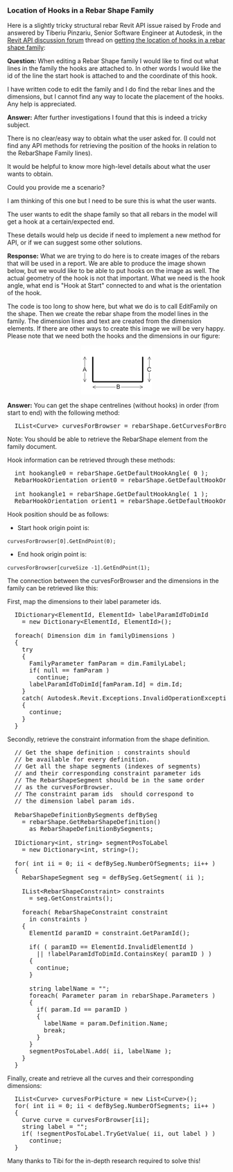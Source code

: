 <head>
<meta http-equiv="Content-Type" content="text/html; charset=utf-8">
<link rel="stylesheet" type="text/css" href="bc.css">
<script src="run_prettify.js" type="text/javascript"></script>
<!---
<script src="https://google-code-prettify.googlecode.com/svn/loader/run_prettify.js" type="text/javascript"></script>
-->
</head>

<!---

- 11596362 [Getting the location of hooks in a rebar shape family]
  http://forums.autodesk.com/t5/revit-api/getting-the-location-of-hooks-in-a-rebar-shape-family/m-p/6210752

Location of Hooks in a Rebar Shape Family #revitAPI #3dwebcoder @AutodeskRevit #adsk #aec #bim @RevitStructure

Here is a slightly tricky structural rebar Revit API issue raised in the Revit API discussion forum thread on getting the location of hooks in a rebar shape family: When editing a Rebar Shape family I would like to find out what lines in the family the hooks are attached to. In other words I would like the id of the line the start hook is attached to and the coordinate of this hook...

-->

### Location of Hooks in a Rebar Shape Family

Here is a slightly tricky structural rebar Revit API issue raised by Frode and answered by Tiberiu Pinzariu, Senior Software Engineer at Autodesk, in
the [Revit API discussion forum](http://forums.autodesk.com/t5/revit-api/bd-p/160) thread
on [getting the location of hooks in a rebar shape family](http://forums.autodesk.com/t5/revit-api/getting-the-location-of-hooks-in-a-rebar-shape-family/m-p/6210752):

**Question:** When editing a Rebar Shape family I would like to find out what lines in the family the hooks are attached to. In other words I would like the id of the line the start hook is attached to and the coordinate of this hook.

I have written code to edit the family and I do find the rebar lines and the dimensions, but I cannot find any way to locate the placement of the hooks. Any help is appreciated.

**Answer:** After further investigations I found that this is indeed a tricky subject.

There is no clear/easy way to obtain what the user asked for. (I could not find any API methods for retrieving the position of the hooks in relation to the RebarShape Family lines).

It would be helpful to know more high-level details about what the user wants to obtain.

Could you provide me a scenario?

I am thinking of this one but I need to be sure this is what the user wants.

The user wants to edit the shape family so that all rebars in the model will get a hook at a certain/expected end.

These details would help us decide if need to implement a new method for API, or if we can suggest some other solutions.

**Response:** What we are trying to do here is to create images of the rebars that will be used in a report. We are able to produce the image shown below, but we would like to be able to put hooks on the image as well. The actual geometry of the hook is not that important. What we need is the hook angle, what end is "Hook at Start" connected to and what is the orientation of the hook.

The code is too long to show here, but what we do is to call EditFamily on the shape. Then we create the rebar shape from the model lines in the family. The dimension lines and text are created from the dimension elements. If there are other ways to create this image we will be very happy. Please note that we need both the hooks and the dimensions in our figure:

<center>
<img src="img/rebar_dimensions.png" alt="Rebar dimensions" width="164">
</center>

**Answer:** You can get the shape centrelines (without hooks) in order (from start to end) with the following method:

<pre class="code">
&nbsp; <span class="teal">IList</span>&lt;<span class="teal">Curve</span>&gt; curvesForBrowser = rebarShape.GetCurvesForBrowser();
</pre>

Note: You should be able to retrieve the RebarShape element from the family document.

Hook information can be retrieved through these methods:

<pre class="code">
&nbsp; <span class="blue">int</span> hookangle0 = rebarShape.GetDefaultHookAngle( 0 );
&nbsp; <span class="teal">RebarHookOrientation</span> orient0 = rebarShape.GetDefaultHookOrientation( 0 );
&nbsp;
&nbsp; <span class="blue">int</span> hookangle1 = rebarShape.GetDefaultHookAngle( 1 );
&nbsp; <span class="teal">RebarHookOrientation</span> orient1 = rebarShape.GetDefaultHookOrientation( 1 );
</pre>

Hook position should be as follows:

- Start hook origin point is:
```
curvesForBrowser[0].GetEndPoint(0);
```
- End hook origin point is:
```
curvesForBrowser[curveSize -1].GetEndPoint(1);
```

The connection between the curvesForBrowser and the dimensions in the family can be retrieved like this:

First, map the dimensions to their label parameter ids.

<pre class="code">
&nbsp; <span class="teal">IDictionary</span>&lt;<span class="teal">ElementId</span>, <span class="teal">ElementId</span>&gt; labelParamIdToDimId
&nbsp; &nbsp; = <span class="blue">new</span> <span class="teal">Dictionary</span>&lt;<span class="teal">ElementId</span>, <span class="teal">ElementId</span>&gt;();
&nbsp;
&nbsp; <span class="blue">foreach</span>( <span class="teal">Dimension</span> dim <span class="blue">in</span> familyDimensions )
&nbsp; {
&nbsp; &nbsp; <span class="blue">try</span>
&nbsp; &nbsp; {
&nbsp; &nbsp; &nbsp; <span class="teal">FamilyParameter</span> famParam = dim.FamilyLabel;
&nbsp; &nbsp; &nbsp; <span class="blue">if</span>( <span class="blue">null</span> == famParam )
&nbsp; &nbsp; &nbsp; &nbsp; <span class="blue">continue</span>;
&nbsp; &nbsp; &nbsp; labelParamIdToDimId[famParam.Id] = dim.Id;
&nbsp; &nbsp; }
&nbsp; &nbsp; <span class="blue">catch</span>( Autodesk.Revit.Exceptions.<span class="teal">InvalidOperationException</span> )
&nbsp; &nbsp; {
&nbsp; &nbsp; &nbsp; <span class="blue">continue</span>;
&nbsp; &nbsp; }
&nbsp; }
</pre>

Secondly, retrieve the constraint information from the shape definition.

<pre class="code">
&nbsp; <span class="green">// Get the shape definition : constraints should </span>
&nbsp; <span class="green">// be available for every definition.</span>
&nbsp; <span class="green">// Get all the shape segments (indexes of segments) </span>
&nbsp; <span class="green">// and their corresponding constraint parameter ids</span>
&nbsp; <span class="green">// The RebarShapeSegment should be in the same order </span>
&nbsp; <span class="green">// as the curvesForBrowser.</span>
&nbsp; <span class="green">// The constraint param ids&nbsp; should correspond to </span>
&nbsp; <span class="green">// the dimension label param ids.</span>
&nbsp;
&nbsp; <span class="teal">RebarShapeDefinitionBySegments</span> defBySeg
&nbsp; &nbsp; = rebarShape.GetRebarShapeDefinition()
&nbsp; &nbsp; &nbsp; <span class="blue">as</span> <span class="teal">RebarShapeDefinitionBySegments</span>;
&nbsp;
&nbsp; <span class="teal">IDictionary</span>&lt;<span class="blue">int</span>, <span class="blue">string</span>&gt; segmentPosToLabel
&nbsp; &nbsp; = <span class="blue">new</span> <span class="teal">Dictionary</span>&lt;<span class="blue">int</span>, <span class="blue">string</span>&gt;();
&nbsp;
&nbsp; <span class="blue">for</span>( <span class="blue">int</span> ii = 0; ii &lt; defBySeg.NumberOfSegments; ii++ )
&nbsp; {
&nbsp; &nbsp; <span class="teal">RebarShapeSegment</span> seg = defBySeg.GetSegment( ii );
&nbsp;
&nbsp; &nbsp; <span class="teal">IList</span>&lt;<span class="teal">RebarShapeConstraint</span>&gt; constraints
&nbsp; &nbsp; &nbsp; = seg.GetConstraints();
&nbsp;
&nbsp; &nbsp; <span class="blue">foreach</span>( <span class="teal">RebarShapeConstraint</span> constraint
&nbsp; &nbsp; &nbsp; <span class="blue">in</span> constraints )
&nbsp; &nbsp; {
&nbsp; &nbsp; &nbsp; <span class="teal">ElementId</span> paramID = constraint.GetParamId();
&nbsp;
&nbsp; &nbsp; &nbsp; <span class="blue">if</span>( ( paramID == <span class="teal">ElementId</span>.InvalidElementId )
&nbsp; &nbsp; &nbsp; &nbsp; || !labelParamIdToDimId.ContainsKey( paramID ) )
&nbsp; &nbsp; &nbsp; {
&nbsp; &nbsp; &nbsp; &nbsp; <span class="blue">continue</span>;
&nbsp; &nbsp; &nbsp; }
&nbsp;
&nbsp; &nbsp; &nbsp; <span class="blue">string</span> labelName = <span class="maroon">&quot;&quot;</span>;
&nbsp; &nbsp; &nbsp; <span class="blue">foreach</span>( <span class="teal">Parameter</span> param <span class="blue">in</span> rebarShape.Parameters )
&nbsp; &nbsp; &nbsp; {
&nbsp; &nbsp; &nbsp; &nbsp; <span class="blue">if</span>( param.Id == paramID )
&nbsp; &nbsp; &nbsp; &nbsp; {
&nbsp; &nbsp; &nbsp; &nbsp; &nbsp; labelName = param.Definition.Name;
&nbsp; &nbsp; &nbsp; &nbsp; &nbsp; <span class="blue">break</span>;
&nbsp; &nbsp; &nbsp; &nbsp; }
&nbsp; &nbsp; &nbsp; }
&nbsp; &nbsp; &nbsp; segmentPosToLabel.Add( ii, labelName );
&nbsp; &nbsp; }
&nbsp; }
</pre>

Finally, create and retrieve all the curves and their corresponding dimensions:

<pre class="code">
&nbsp; <span class="teal">IList</span>&lt;<span class="teal">Curve</span>&gt; curvesForPicture = <span class="blue">new</span> <span class="teal">List</span>&lt;<span class="teal">Curve</span>&gt;();
&nbsp; <span class="blue">for</span>( <span class="blue">int</span> ii = 0; ii &lt; defBySeg.NumberOfSegments; ii++ )
&nbsp; {
&nbsp; &nbsp; <span class="teal">Curve</span> curve = curvesForBrowser[ii];
&nbsp; &nbsp; <span class="blue">string</span> label = <span class="maroon">&quot;&quot;</span>;
&nbsp; &nbsp; <span class="blue">if</span>( !segmentPosToLabel.TryGetValue( ii, <span class="blue">out</span> label ) )
&nbsp; &nbsp; &nbsp; <span class="blue">continue</span>;
&nbsp; }
</pre>

Many thanks to Tibi for the in-depth research required to solve this!
